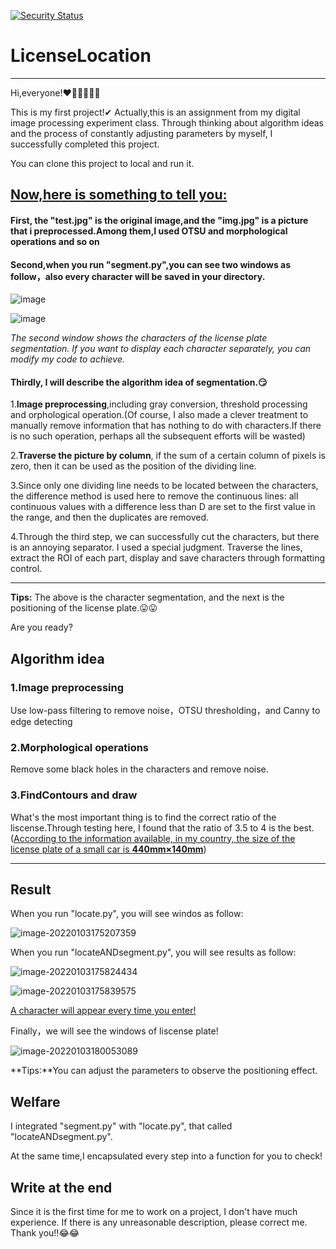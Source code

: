 [![Security Status](https://www.murphysec.com/platform3/v3/badge/1612448969049812992.svg?t=1)](https://www.murphysec.com/accept?code=18595fc71688bb8a5e33d73533679ddf&type=1&from=2&t=2)
# LicenseLocation
---
Hi,everyone!❤🧡💛💚💙💜

This is my first project!✔
Actually,this is an assignment from my digital image processing experiment class.
Through thinking about algorithm ideas and the process of constantly adjusting parameters by myself, I successfully completed this project.

You can clone this project to local and run it.

## <u>Now,here is something to tell you:</u>

#### First, the "test.jpg" is the original image,and the "img.jpg" is a picture that i preprocessed.Among them,I used OTSU and morphological operations and so on

#### Second,when you run "segment.py",you can see two windows as follow，also every character will be saved in your directory.

![image](https://user-images.githubusercontent.com/76271045/147907507-0ea9bad0-ca20-499a-acd5-294fcc067569.png)

![image](https://user-images.githubusercontent.com/76271045/147907606-543f6e1b-bd84-49d4-863b-42b4b9b14efa.png)

*The second window shows the characters of the license plate segmentation. If you want to  display each character separately, you can modify my code to achieve.*



#### Thirdly, I will describe the algorithm idea of segmentation.😏

1.**Image preprocessing**,including gray conversion, threshold processing and orphological operation.(Of course, I also made a clever treatment to manually remove information that has nothing to do with characters.If there is no such operation, perhaps all the subsequent efforts will be wasted)

2.**Traverse the picture by column**, if the sum of a certain column of pixels is zero, then it can be used as the position of the dividing line.

3.Since only one dividing line needs to be located between the characters, the difference method is used here to remove the continuous lines: all continuous values with a difference less than D are set to the first value in the range, and then the duplicates are removed.

4.Through the third step, we can successfully cut the characters, but there is an annoying separator. I used a special judgment. Traverse the lines, extract the ROI of each part, display and save characters through formatting control.



---

**Tips:**   The above is the character segmentation, and the next is the positioning of the license plate.😛😛

Are you ready?



## Algorithm idea

### 1.Image preprocessing

Use low-pass filtering to remove noise，OTSU thresholding，and Canny to edge detecting

### 2.Morphological operations

Remove some black holes in the characters and remove noise.

### 3.FindContours  and draw

What's the most important thing is to find the correct ratio of the liscense.Through testing here, I found that the ratio of 3.5 to 4 is the best.(<u>According to the information available, in my country, the size of the license plate of a small car is **440mm×140mm**</u>)

---



## Result

When you run "locate.py", you will see windos as follow:

![image-20220103175207359](https://user-images.githubusercontent.com/76271045/147918727-ca84591e-eb9b-4801-b356-cc557e485aa0.png)




When you run "locateANDsegment.py", you will see results as follow:

![image-20220103175824434](https://user-images.githubusercontent.com/76271045/147918795-0c14d3c9-58df-4108-a20d-aaf1634fa3fc.png)

![image-20220103175839575](https://user-images.githubusercontent.com/76271045/147918814-f294b029-d142-40e0-a74d-9131c1add751.png)



<u>A character will appear every time you enter!</u>

Finally，we will see the windows of  liscense plate!

![image-20220103180053089](https://user-images.githubusercontent.com/76271045/147918831-e27bb3a2-f750-4248-8fde-36abc32f3797.png)




**Tips:**You can adjust the parameters to observe the positioning effect.



## Welfare

I integrated "segment.py" with "locate.py", that called "locateANDsegment.py".

At the same time,I encapsulated every step into a function for you to check!



## Write at the end

Since it is the first time for me to work on a project, I don't have much experience. If there is any unreasonable description, please correct me.
Thank you!!😂😂
